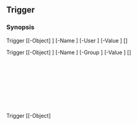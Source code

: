 Trigger
-------




### Synopsis

Trigger [[-Object] <Object>] [-Name <string>] [-User <TriggerUser>] [-Value <Object>] [<CommonParameters>]

Trigger [[-Object] <Object>] [-Name <string>] [-Group <TriggerGroup>] [-Value <Object>] [<CommonParameters>]

Trigger [[-Object] <Object>] [-Name <string>] [-Computer <TriggerComputer>] [-Value <Object>] [<CommonParameters>]




---


### Description


---


### Parameters
#### **Computer**

Valid Values:

* Always
* OrganizationalUnit
* GroupMembership
* Filter






|Type               |Required|Position|PipelineInput|
|-------------------|--------|--------|-------------|
|`[TriggerComputer]`|false   |Named   |false        |



#### **Group**

Valid Values:

* Always
* OrganizationalUnit
* Filter






|Type            |Required|Position|PipelineInput|
|----------------|--------|--------|-------------|
|`[TriggerGroup]`|false   |Named   |false        |



#### **Name**




|Type      |Required|Position|PipelineInput|
|----------|--------|--------|-------------|
|`[string]`|false   |Named   |false        |



#### **Object**




|Type      |Required|Position|PipelineInput |
|----------|--------|--------|--------------|
|`[Object]`|false   |0       |true (ByValue)|



#### **User**

Valid Values:

* Always
* OrganizationalUnit
* GroupMembership
* Filter






|Type           |Required|Position|PipelineInput|
|---------------|--------|--------|-------------|
|`[TriggerUser]`|false   |Named   |false        |



#### **Value**




|Type      |Required|Position|PipelineInput|
|----------|--------|--------|-------------|
|`[Object]`|false   |Named   |false        |





---


### Inputs
System.Object




---


### Outputs
* [Object](https://learn.microsoft.com/en-us/dotnet/api/System.Object)






---


### Syntax
```PowerShell
syntaxItem
```
```PowerShell
----------
```
```PowerShell
{@{name=Trigger; CommonParameters=True; parameter=System.Object[]}, @{name=Trigger; CommonParameters=True; parameter=System.Object[]}, @{name=Trigger; CommonParameters=True; para…
```
